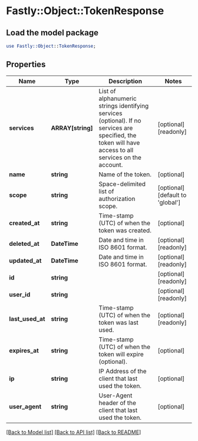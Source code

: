 # Fastly::Object::TokenResponse

## Load the model package
```perl
use Fastly::Object::TokenResponse;
```

## Properties
Name | Type | Description | Notes
------------ | ------------- | ------------- | -------------
**services** | **ARRAY[string]** | List of alphanumeric strings identifying services (optional). If no services are specified, the token will have access to all services on the account.  | [optional] [readonly] 
**name** | **string** | Name of the token. | [optional] 
**scope** | **string** | Space-delimited list of authorization scope. | [optional] [default to &#39;global&#39;]
**created_at** | **string** | Time-stamp (UTC) of when the token was created. | [optional] 
**deleted_at** | **DateTime** | Date and time in ISO 8601 format. | [optional] [readonly] 
**updated_at** | **DateTime** | Date and time in ISO 8601 format. | [optional] [readonly] 
**id** | **string** |  | [optional] [readonly] 
**user_id** | **string** |  | [optional] [readonly] 
**last_used_at** | **string** | Time-stamp (UTC) of when the token was last used. | [optional] [readonly] 
**expires_at** | **string** | Time-stamp (UTC) of when the token will expire (optional). | [optional] 
**ip** | **string** | IP Address of the client that last used the token. | [optional] 
**user_agent** | **string** | User-Agent header of the client that last used the token. | [optional] 

[[Back to Model list]](../README.md#documentation-for-models) [[Back to API list]](../README.md#documentation-for-api-endpoints) [[Back to README]](../README.md)


